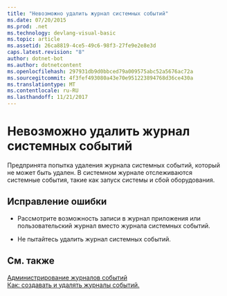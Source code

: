 ```yaml
---
title: "Невозможно удалить журнал системных событий"
ms.date: 07/20/2015
ms.prod: .net
ms.technology: devlang-visual-basic
ms.topic: article
ms.assetid: 26ca8819-4ce5-49c6-98f3-27fe9e2e8e3d
caps.latest.revision: "8"
author: dotnet-bot
ms.author: dotnetcontent
ms.openlocfilehash: 297931db9d0bbced79a009575abc52a5676ac72a
ms.sourcegitcommit: 4f3fef493080a43e70e951223894768d36ce430a
ms.translationtype: MT
ms.contentlocale: ru-RU
ms.lasthandoff: 11/21/2017
---
```

# <a name="system-event-log-cannot-be-deleted"></a>Невозможно удалить журнал системных событий
Предпринята попытка удаления журнала системных событий, который не может быть удален. В системном журнале отслеживаются системные события, такие как запуск системы и сбой оборудования.  
  
## <a name="to-correct-this-error"></a>Исправление ошибки  
  
-   Рассмотрите возможность записи в журнал приложения или пользовательский журнал вместо журнала системных событий.  
  
-   Не пытайтесь удалить журнал системных событий.  
  
## <a name="see-also"></a>См. также  
 [Администрирование журналов событий](http://msdn.microsoft.com/en-us/35f53238-bdd2-417b-acd8-2fd9f7397f18)  
 [Как: создавать и удалять журналы событий.](http://msdn.microsoft.com/en-us/af9b7da0-80c7-46ac-b7f7-897063ddd503)
